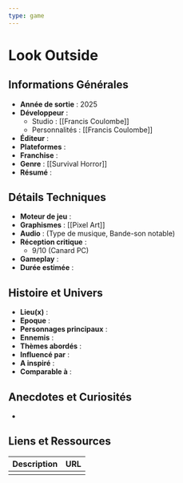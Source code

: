```yaml
---
type: game
---
```


# Look Outside

## Informations Générales

- **Année de sortie** : 2025
- **Développeur** : 
	- Studio : [[Francis Coulombe]]
	- Personnalités : [[Francis Coulombe]]
- **Éditeur** : 
- **Plateformes** : 
- **Franchise** : 
- **Genre** : [[Survival Horror]]
- **Résumé** : 

## Détails Techniques
- **Moteur de jeu** : 
- **Graphismes** : [[Pixel Art]]
- **Audio** : (Type de musique, Bande-son notable)
- **Réception critique** : 
	- 9/10 (Canard PC)
- **Gameplay** :
- **Durée estimée** : 

## Histoire et Univers
- **Lieu(x)** : 
- **Epoque** : 
- **Personnages principaux** : 
- **Ennemis** :
- **Thèmes abordés** : 
- **Influencé par** :
- **A inspiré** : 
- **Comparable à** :
## Anecdotes et Curiosités
- 
## Liens et Ressources

| Description | URL |
| ----------- | --- |
|             |     |
